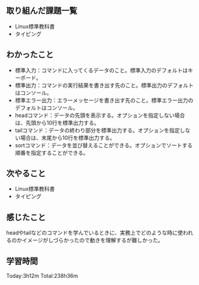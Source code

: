 ## 取り組んだ課題一覧
 - Linux標準教科書
 - タイピング
## わかったこと
 - 標準入力：コマンドに入ってくるデータのこと。標準入力のデフォルトはキーボード。
 - 標準出力：コマンドの実行結果を書き出す先のこと。標準出力のデフォルトはコンソール。
 - 標準エラー出力：エラーメッセージを書き出す先のこと。標準エラー出力のデフォルトはコンソール。
 - headコマンド：データの先頭を表示する。オプションを指定しない場合は、先頭から10行を標準出力する。
 - tailコマンド：データの終わり部分を標準出力する。オプションを指定しない場合は、末尾から10行を標準出力する。
 - sortコマンド：データを並び替えることができる。オプションでソートする順番を指定することができる。
## 次やること
 - Linux標準教科書
 - タイピング
## 感じたこと
headやtailなどのコマンドを学んでいるときに、実務上でどのような時に使われるのかイメージがしづらかったので動きを理解するが難しかった。
## 学習時間
Today:3h12m  Total:238h36m